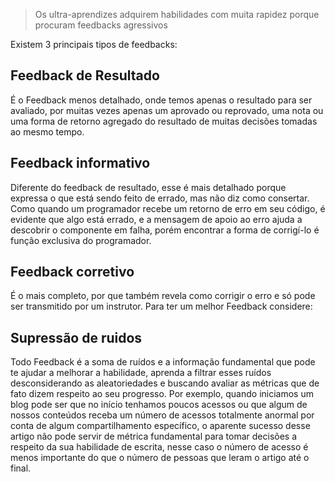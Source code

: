> Os ultra-aprendizes adquirem habilidades com muita rapidez porque procuram feedbacks agressivos

Existem 3 principais tipos de feedbacks:

## Feedback de Resultado
É o Feedback menos detalhado, onde temos apenas o resultado para ser avaliado, por muitas vezes apenas um aprovado ou reprovado, uma nota ou uma forma de retorno agregado do resultado de muitas decisões tomadas ao mesmo tempo.

## Feedback informativo
Diferente do feedback de resultado, esse é mais detalhado porque expressa o que está sendo feito de errado, mas não diz como consertar. Como quando um programador recebe um retorno de erro em seu código, é evidente que algo está errado, e a mensagem de apoio ao erro ajuda a descobrir o componente em falha, porém encontrar a forma de corrigí-lo é função exclusiva do programador.

## Feedback corretivo
É o mais completo, por que também revela como corrigir o erro e só pode ser transmitido por um instrutor.
Para ter um melhor Feedback considere:
## Supressão de ruidos
Todo Feedback é a soma de ruídos e a informação fundamental que pode te ajudar a melhorar a habilidade, aprenda a filtrar esses ruídos desconsiderando as aleatoriedades e buscando avaliar as métricas que de fato dizem respeito ao seu progresso.
Por exemplo, quando iniciamos um blog pode ser que no início tenhamos poucos acessos ou que algum de nossos conteúdos receba um número de acessos totalmente anormal por conta de algum compartilhamento específico, o aparente sucesso desse artigo não pode servir de métrica fundamental para tomar decisões a respeito da sua habilidade de escrita, nesse caso o número de acesso é menos importante do que o número de pessoas que leram o artigo até o final.